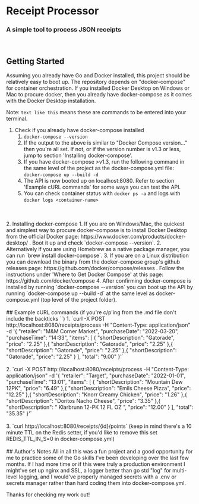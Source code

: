# Receipt Processor
### A simple tool to process JSON receipts

<br>

## Getting Started
Assuming you already have Go and Docker installed, this project should be relatively
easy to boot up. The repository depends on "docker-compose" for container orchestration.
If you installed Docker Desktop on Windows or Mac to procure docker, then you already
have docker-compose as it comes with the Docker Desktop installation.

Note: `text like this` means these are commands to be entered into your terminal.

1. Check if you already have docker-compose installed
    1. `docker-compose --version`
    2. If the output to the above is similar to "Docker Compose version..." then you're all set. If not, or if the version number is v1.3 or less, jump to section 'Installing docker-compose'.
    3. If you have docker-compose >v1.3, run the following command in the same level of the project as the docker-compose.yml file:
    `docker-compose up --build -d`
    4. The API is now booted up on localhost:8080. Refer to section 'Example cURL commands' for some ways you can test the API.
    5. You can check container status with `docker ps -a` and logs with `docker logs <container-name>`
<br>
<br>
2. Installing docker-compose
    1. If you are on Windows/Mac, the quickest and simplest way to procure docker-compose is to install Docker Desktop from the official Docker page: https://www.docker.com/products/docker-desktop/ . Boot it up and check `docker-compose --version`.
    2. Alternatively if you are using Homebrew as a native package manager, you can run `brew install docker-compose`.
    3. If you are on a Linux distribution you can download the binary from the docker-compose group's github releases page: https://github.com/docker/compose/releases . Follow the instructions under 'Where to Get Docker Compose' at this page: https://github.com/docker/compose
    4. After confirming docker-compose is installed by running `docker-compose --version` you can boot up the API by running `docker-compose up --build -d` at the same level as docker-compose.yml (top level of the project folder).
<br>
<br>
## Example cURL commands (if you're c/p'ing from the .md file don't include the backticks ``)
1. `curl -X POST http://localhost:8080/receipts/process -H "Content-Type: application/json" -d '{ "retailer": "M&M Corner Market", "purchaseDate": "2022-03-20", "purchaseTime": "14:33", "items": [ { "shortDescription": "Gatorade", "price": "2.25" },{ "shortDescription": "Gatorade", "price": "2.25" },{ "shortDescription": "Gatorade", "price": "2.25" },{ "shortDescription": "Gatorade", "price": "2.25" } ], "total": "9.00" }'`
<br>
<br>
2. `curl -X POST http://localhost:8080/receipts/process -H "Content-Type: application/json" -d '{ "retailer": "Target", "purchaseDate": "2022-01-01", "purchaseTime": "13:01", "items": [ { "shortDescription": "Mountain Dew 12PK", "price": "6.49" },{ "shortDescription": "Emils Cheese Pizza", "price": "12.25" },{ "shortDescription": "Knorr Creamy Chicken", "price": "1.26" },{ "shortDescription": "Doritos Nacho Cheese", "price": "3.35" },{ "shortDescription": " Klarbrunn 12-PK 12 FL OZ ", "price": "12.00" } ], "total": "35.35" }'`
<br>
<br>
3. `curl http://localhost:8080/receipts/{id}/points` (keep in mind there's a 10 minute TTL on the Redis setter, if you'd like to remove this set REDIS_TTL_IN_S=0 in docker-compose.yml)
<br>
<br>
## Author's Notes
All in all this was a fun project and a good opportunity for me to practice some of the Go skills I've been developing over the last few months. If I had more time or if this were truly a production environment I might've set up nginx and SSL, a logger better than go std "log" for multi-level logging, and I would've properly managed secrets with a .env or secrets manager rather than hard coding them into docker-compose.yml.

Thanks for checking my work out!
